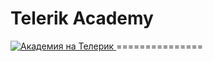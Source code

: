 # Telerik Academy

<a href="http://telerikacademy.com" title="Уроци по програмиране" target="_blank">
    <img src="http://academy.telerik.com/images/default-album/telerik-academy-banner.jpg?sfvrsn=2" alt="Академия на Телерик" />
</a>
===============
